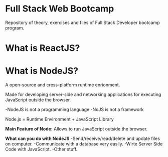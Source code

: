 # Full Stack Web Bootcamp
 Repository of theory, exercises and files of Full Stack Developer bootcamp program.
 # What is ReactJS? 
 
 # What is NodeJS? 
A open-source and cress-platform runtime enrionment.

Made for developing server-side and networking applications for executing JavaScript outside the browser.

-NodeJS is not a programming language
-NoJS is not a framework

Node.js = Runtime Environment + JavaScript Library

<strong>Main Feature of Node:</strong> Allows to run JavaScript outside the browser.

<strong>What can you do with NodeJS</strong> 
-Send/receive/read/delete and update files on computer.
-Communicate with a database very easily.
-Wirte Server Side Code with JavaScript.
-Other stuff.

